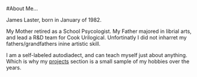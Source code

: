 #About Me...

James Laster, born in January of 1982. 

My Mother retired as a School Psycologist. My Father majored in librial arts, and lead a R&D team for Cook Urilogical. Unfortinatly I did not inharret my fathers/grandfathers inine artistic skill.

I am a self-labeled autodiadect, and can teach myself just about anything. Which is why my [projects](/projects) section is a small sample of my hobbies over the years.